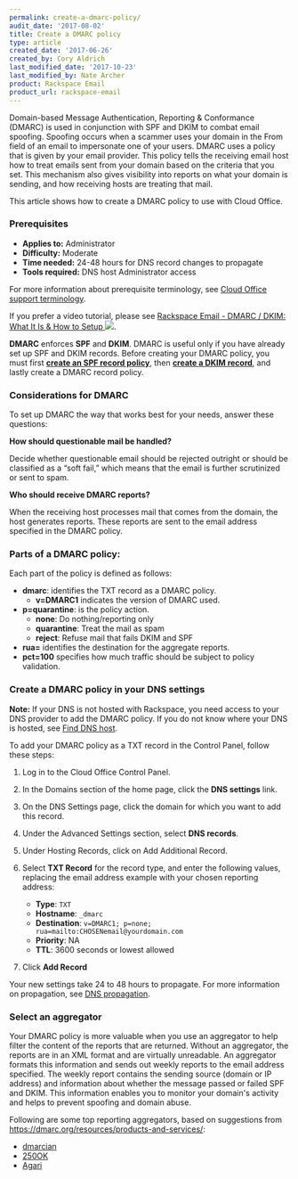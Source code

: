 ```yaml
---
permalink: create-a-dmarc-policy/
audit_date: '2017-08-02'
title: Create a DMARC policy
type: article
created_date: '2017-06-26'
created_by: Cory Aldrich
last_modified_date: '2017-10-23'
last_modified_by: Nate Archer
product: Rackspace Email
product_url: rackspace-email
---
```


Domain-based Message Authentication, Reporting & Conformance (DMARC) is used in
conjunction with SPF and DKIM to combat email spoofing. Spoofing occurs when a
scammer uses your domain in the From field of an email to impersonate one of your
users. DMARC uses a policy that is given by your email provider. This policy tells
the receiving email host how to treat emails sent from your domain based on the criteria
that you set. This mechanism also gives visibility into reports on what your domain is
sending, and how receiving hosts are treating that mail.

This article shows how to create a DMARC policy to use with Cloud Office.

### Prerequisites

- **Applies to:** Administrator
- **Difficulty:** Moderate
- **Time needed:** 24-48 hours for DNS record changes to propagate
- **Tools required:** DNS host Administrator access

For more information about prerequisite terminology, see [Cloud Office support terminology](/how-to/cloud-office-support-terminology/).

If you prefer a video tutorial, please see [Rackspace Email - DMARC / DKIM: What It Is & How to Setup <img src="{% asset_path rackspace-email/create-a-dmarc-policy/dmarc_thumb.png %}" />](https://emailhelp.rackspace.com/l/dmarc-dkim-records-setup).

**DMARC** enforces **SPF** and **DKIM**. DMARC is useful only if you have already set up SPF
and DKIM records. Before creating your DMARC policy, you must first [**create an SPF record policy**](/how-to/create-an-spf-policy), then [**create a DKIM record**](/how-to/enable-dkim-in-the-cloud-office-control-panel), and lastly create a DMARC record policy.

### Considerations for DMARC

To set up DMARC the way that works best for your needs, answer these questions:

**How should questionable mail be handled?**

Decide whether questionable email should be rejected outright or should be classified
as a “soft fail,” which means that the email is further scrutinized or sent to spam.

**Who should receive DMARC reports?**

When the receiving host processes mail that comes from the domain, the host
generates reports. These reports are sent to the email address specified in the DMARC
policy.

### Parts of a DMARC policy:

Each part of the policy is defined as follows:

 - **dmarc**: identifies the TXT record as a DMARC policy.
    - **v=DMARC1** indicates the version of DMARC used.
  - **p=quarantine**: is the policy action.
    - **none**: Do nothing/reporting only
    - **quarantine**: Treat the mail as spam
    - **reject**: Refuse mail that fails DKIM and SPF
  - **rua=** identifies the destination for the aggregate reports.
  - **pct=100** specifies how much traffic should be subject to policy validation.

### Create a DMARC policy in your DNS settings

**Note:** If your DNS is not hosted with Rackspace, you need access to your DNS provider to add the DMARC policy. If you do not know where your DNS is hosted, see [Find DNS host](/how-to/find-dns-host).

To add your DMARC policy as a TXT record in the Control Panel, follow these steps:

1. Log in to the Cloud Office Control Panel.
2. In the Domains section of the home page, click the **DNS settings** link.
3. On the DNS Settings page, click the domain for which you want to add this record.
4. Under the Advanced Settings section, select **DNS records**.
5. Under Hosting Records, click on Add Additional Record.
6. Select **TXT Record** for the record type, and enter the following values, replacing the email address example with your chosen reporting address:

   - **Type**: `TXT`
   - **Hostname**: `_dmarc`
   - **Destination**: `v=DMARC1; p=none; rua=mailto:CHOSENemail@yourdomain.com`
   - **Priority**: NA
   - **TTL**: 3600 seconds or lowest allowed

7. Click **Add Record**

Your new settings take 24 to 48 hours to propagate. For more information on propagation, see [DNS propagation](/how-to/dns-record-definitions#dns-propagation).

### Select an aggregator

Your DMARC policy is more valuable when you use an aggregator to help filter the
content of the reports that are returned. Without an aggregator, the reports are in an
XML format and are virtually unreadable. An aggregator formats this information and
sends out weekly reports to the email address specified. The weekly report contains the sending
source (domain or IP address) and information about whether the message passed or
failed SPF and DKIM. This information enables you to monitor your domain's activity
and helps to prevent spoofing and domain abuse.

Following are some top reporting aggregators, based on suggestions from
https://dmarc.org/resources/products-and-services/:

- [dmarcian](http://dmarcian.com)
- [250OK](http://250OK.com)
- [Agari](http://agari.com)
